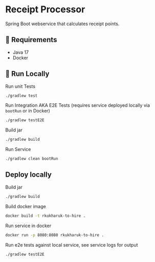 # Receipt Processor

Spring Boot webservice that calculates receipt points.

## 🔧 Requirements

- Java 17
- Docker

## 🏃 Run Locally

Run unit Tests

```bash
./gradlew test 
```

Run Integration AKA E2E Tests (requires service deployed locally via `bootRun` or in Docker)

```bash
./gradlew testE2E
```

Build jar

```bash
./gradlew build
```

Run Service

```bash
./gradlew clean bootRun
```

## Deploy locally

Build jar

```bash
./gradlew build
```

Build docker image

```bash
docker build -t rkukharuk-to-hire .
```

Run service in docker

```bash
docker run -p 8080:8080 rkukharuk-to-hire .
```

Run e2e tests against local service, see service logs for output

```bsash
./gradlew testE2E
```
